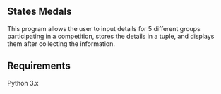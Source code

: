 ## States Medals

This program allows the user to input details for 5 different groups participating in a competition, stores the details in a tuple, and displays them after collecting the information.

## Requirements

Python 3.x
